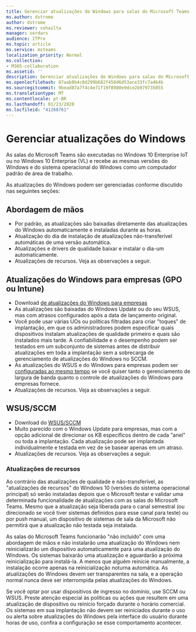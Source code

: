 ```yaml
---
title: Gerenciar atualizações do Windows para salas do Microsoft Teams
ms.author: dstrome
author: dstrome
ms.reviewer: sohailta
manager: serdars
audience: ITPro
ms.topic: article
ms.service: msteams
localization_priority: Normal
ms.collection:
- M365-collaboration
ms.assetid: ''
description: Gerenciar atualizações do Windows para salas do Microsoft Teams
ms.openlocfilehash: 87aab8b4c0d299b682f450d6d53ace33fc7a464b
ms.sourcegitcommit: 9bead87a7f4c4e71f19f8980e9dce2b979735055
ms.translationtype: MT
ms.contentlocale: pt-BR
ms.lasthandoff: 01/23/2020
ms.locfileid: "41268761"
---
```

# <a name="manage-windows-updates"></a>Gerenciar atualizações do Windows

As salas do Microsoft Teams são executadas no Windows 10 Enterprise IoT ou no Windows 10 Enterprise (VL) e recebe as mesmas versões do Windows e do sistema operacional do Windows como um computador padrão de área de trabalho.

As atualizações do Windows podem ser gerenciadas conforme discutido nas seguintes seções:

## <a name="hands-off-approach"></a>Abordagem de mãos 

- Por padrão, as atualizações são baixadas diretamente das atualizações do Windows automaticamente e instaladas durante as horas.
- Atualização do dia de instalação de atualizações não-transferível automáticas de uma versão automática.
- Atualizações e drivers de qualidade baixar e instalar o dia-um automaticamente.
- Atualizações de recursos. Veja as observações a seguir.

## <a name="windows-updates-for-business-gpo-or-intune"></a>Atualizações do Windows para empresas (GPO ou Intune)  

- Download [de atualizações do Windows para empresas](https://docs.microsoft.com/windows/deployment/update/waas-manage-updates-wufb)
- As atualizações são baixadas do Windows Update ou do seu WSUS, mas com atrasos configurados após a data de lançamento original.
- Você pode usar várias UOs ou políticas filtradas para criar "toques" de implantação, em que os administradores podem especificar quais dispositivos instalam atualizações de qualidade primeiro e quais são instalados mais tarde. A confiabilidade e o desempenho podem ser testados em um subconjunto de sistemas antes de distribuir atualizações em toda a implantação sem a sobrecarga de gerenciamento de atualizações do Windows no SCCM.
- As atualizações do WSUS e do Windows para empresas podem ser [configuradas ao mesmo tempo](https://docs.microsoft.com/windows/deployment/update/waas-integrate-wufb) se você quiser tanto o gerenciamento de largura de banda quanto o controle de atualizações do Windows para empresas fornece.
- Atualizações de recursos. Veja as observações a seguir.

## <a name="wsussccm"></a>WSUS/SCCM

- Download do [WSUS/SCCM](https://docs.microsoft.com/windows/deployment/update/waas-manage-updates-configuration-manager)
- Muito parecido com o Windows Update para empresas, mas com a opção adicional de direcionar os KB específicos dentro de cada "anel" ou toda a implantação. Cada atualização pode ser implantada individualmente e testada em vez de se basear apenas em um atraso.
- Atualizações de recursos. Veja as observações a seguir.

### <a name="feature-updates"></a>Atualizações de recursos

Ao contrário das atualizações de qualidade e não-transferível, as "atualizações de recursos" do Windows 10 (versões do sistema operacional principal) só serão instaladas depois que o Microsoft testar e validar uma determinada funcionalidade de atualizações com as salas do Microsoft Teams. Mesmo que a atualização seja liberada para o canal semestral (ou direcionado se você tiver sistemas definidos para esse canal para teste) ou por push manual, um dispositivo de sistemas de sala da Microsoft não permitirá que a atualização não testada seja instalada.

As salas do Microsoft Teams funcionarão "não incluído" com uma abordagem de mãos e não instalarão uma atualização do Windows nem reinicializarão um dispositivo automaticamente para uma atualização do Windows. Os sistemas baixarão uma atualização e aguardarão a próxima reinicialização para instalá-la. A menos que alguém reinicie manualmente, a instalação ocorre apenas na reinicialização noturna automática. As atualizações do Windows devem ser transparentes na sala, e a operação normal nunca deve ser interrompida pelas atualizações do Windows.

Se você optar por usar dispositivos de ingresso no domínio, use SCCM ou WSUS. Preste atenção especial às políticas ou ações que resultem em uma atualização de dispositivo ou reinício forçado durante o horário comercial. Os sistemas em sua implantação não devem ser reiniciados durante o uso ou alerta sobre atualizações do Windows pela interface do usuário durante horas de uso, confira a configuração se esse comportamento acontecer.